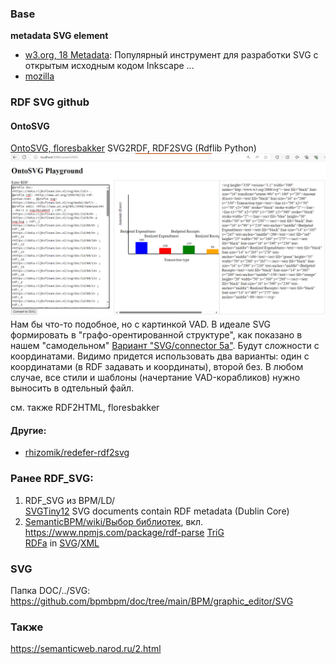 
### Base

**metadata SVG element**
- [w3.org, 18 Metadata](https://www.w3.org/TR/SVGTiny12/metadata.html): Популярный инструмент для разработки SVG с открытым исходным кодом Inkscape ...
- [mozilla](https://developer.mozilla.org/en-US/docs/Web/SVG/Element/metadata)

### RDF SVG github
#### OntoSVG
[OntoSVG, floresbakker](https://github.com/floresbakker/OntoSVG)  SVG2RDF, RDF2SVG (Rdflib Python)
![ris](https://github.com/floresbakker/OntoSVG/raw/main/Examples/Playground.png) 
Нам бы что-то подобное, но с картинкой VAD. В идеале SVG формировать в "графо-орентированной структуре", как показано в нашем "самодельном" [Вариант "SVG/connector 5a"](https://github.com/bpmbpm/doc/blob/main/test/SVG/README.md#svgconnector_5a). 
Будут сложности с координатами. Видимо придется использовать два варианты: один с координатами (в RDF задавать и координаты), второй без. В любом случае, все стили и шаблоны (начертание VAD-корабликов) нужно выносить в одтельный файл.

см. также RDF2HTML, floresbakker
#### Другие:  
- [rhizomik/redefer-rdf2svg](https://github.com/rhizomik/redefer-rdf2svg)
### Ранее RDF_SVG:
1. RDF_SVG из BPM/LD/  
[SVGTiny12](https://www.w3.org/TR/2008/REC-SVGTiny12-20081222/metadata.html#MetadataAttributes) SVG documents contain RDF metadata (Dublin Core)  
2. [SemanticBPM/wiki/Выбор библиотек](https://github.com/bpmbpm/SemanticBPM/wiki/%D0%92%D1%8B%D0%B1%D0%BE%D1%80-%D0%B1%D0%B8%D0%B1%D0%BB%D0%B8%D0%BE%D1%82%D0%B5%D0%BA#rdf_svg), вкл.   
https://www.npmjs.com/package/rdf-parse [TriG](https://www.w3.org/TR/trig/)   
[RDFa](https://www.w3.org/TR/2008/REC-SVGTiny12-20081222/metadata.html#MetadataAttributes) in [SVG](https://www.w3.org/TR/SVGTiny12/)/[XML](https://html.spec.whatwg.org/multipage/)

### SVG
Папка DOC/../SVG: https://github.com/bpmbpm/doc/tree/main/BPM/graphic_editor/SVG

### Также
https://semanticweb.narod.ru/2.html

